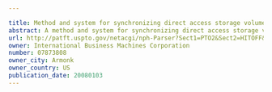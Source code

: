 ```yaml
---

title: Method and system for synchronizing direct access storage volumes
abstract: A method and system for synchronizing direct access storage volumes designated as managed by storage management software with direct access storage volumes available to a computer system. An identifier of a volume is provided. The volume is connected to and available to a computer system, and is not managed by storage management software. A best fit between the identifier and generic identification patterns is determined based on ratings. The database record that includes the best fitting identification pattern is identified. Management options that facilitate managing the volume by the storage management software are retrieved from the database record. The volume is automatically added to a set of volumes being managed by the storage management software. The adding of the volume includes designating the volume as being managed by the storage management software and providing the management options to the storage management software.
url: http://patft.uspto.gov/netacgi/nph-Parser?Sect1=PTO2&Sect2=HITOFF&p=1&u=%2Fnetahtml%2FPTO%2Fsearch-adv.htm&r=1&f=G&l=50&d=PALL&S1=07873808&OS=07873808&RS=07873808
owner: International Business Machines Corporation
number: 07873808
owner_city: Armonk
owner_country: US
publication_date: 20080103
---
```

